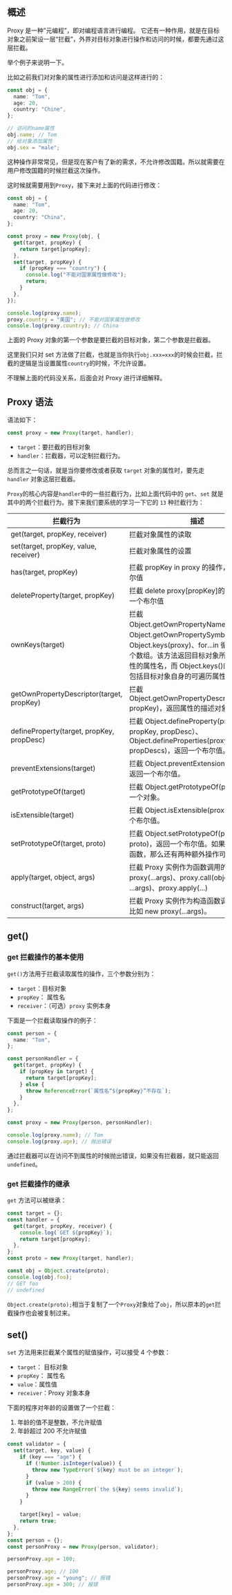 ## 概述

Proxy 是一种”元编程”，即对编程语言进行编程。
它还有一种作用，就是在目标对象之前架设一层“拦截”，外界对目标对象进行操作和访问的时候，都要先通过这层拦截。

举个例子来说明一下。

比如之前我们对对象的属性进行添加和访问是这样进行的：

```ts
const obj = {
  name: "Tom",
  age: 20,
  country: "Chine",
};

// 访问的name属性
obj.name; // Tom
// 给对象添加属性
obj.sex = "male";
```

这种操作非常常见，但是现在客户有了新的需求，不允许修改国籍。所以就需要在用户修改国籍的时候拦截这次操作。

这时候就需要用到`Proxy`，接下来对上面的代码进行修改：

```ts
const obj = {
  name: "Tom",
  age: 20,
  country: "China",
};

const proxy = new Proxy(obj, {
  get(target, propKey) {
    return target[propKey];
  },
  set(target, propKey) {
    if (propKey === "country") {
      console.log("不能对国家属性做修改");
      return;
    }
  },
});

console.log(proxy.name);
proxy.country = "美国"; // 不能对国家属性做修改
console.log(proxy.country); // China
```

上面的 Proxy 对象的第一个参数是要拦截的目标对象，第二个参数是拦截器。

这里我们只对 set 方法做了拦截，也就是当你执行`obj.xxx=xxx`的时候会拦截，拦截的逻辑是当设置属性`country`的时候，不允许设置。

不理解上面的代码没关系，后面会对 Proxy 进行详细解释。

## Proxy 语法

语法如下：

```ts
const proxy = new Proxy(target, handler);
```

- `target`：要拦截的目标对象
- `handler`：拦截器，可以定制拦截行为。

总而言之一句话，就是当你要修改或者获取 `target` 对象的属性时，要先走 `handler` 对象这层拦截器。

`Proxy`的核心内容是`handler`中的一些拦截行为，比如上面代码中的 `get`、`set` 就是其中的两个拦截行为。接下来我们要系统的学习一下它的 `13` 种拦截行为：

| 拦截行为                                  | 描述                                                                                                                                                                                                                               |
| ----------------------------------------- | ---------------------------------------------------------------------------------------------------------------------------------------------------------------------------------------------------------------------------------- |
| get(target, propKey, receiver)            | 拦截对象属性的读取                                                                                                                                                                                                                 |
| set(target, propKey, value, receiver)     | 拦截对象属性的设置                                                                                                                                                                                                                 |
| has(target, propKey)                      | 拦截 propKey in proxy 的操作，返回一个布尔值                                                                                                                                                                                       |
| deleteProperty(target, propKey)           | 拦截 delete proxy[propKey]的操作，返回一个布尔值                                                                                                                                                                                   |
| ownKeys(target)                           | 拦截 Object.getOwnPropertyNames(proxy)、Object.getOwnPropertySymbols(proxy)、Object.keys(proxy)、for...in 循环，返回一个数组。该方法返回目标对象所有自身的属性的属性名，而 Object.keys()的返回结果仅包括目标对象自身的可遍历属性。 |
| getOwnPropertyDescriptor(target, propKey) | 拦截 Object.getOwnPropertyDescriptor(proxy, propKey)，返回属性的描述对象。                                                                                                                                                         |
| defineProperty(target, propKey, propDesc) | 拦截 Object.defineProperty(proxy, propKey, propDesc）、Object.defineProperties(proxy, propDescs)，返回一个布尔值。                                                                                                                 |
| preventExtensions(target)                 | 拦截 Object.preventExtensions(proxy)，返回一个布尔值。                                                                                                                                                                             |
| getPrototypeOf(target)                    | 拦截 Object.getPrototypeOf(proxy)，返回一个对象。                                                                                                                                                                                  |
| isExtensible(target)                      | 拦截 Object.isExtensible(proxy)，返回一个布尔值。                                                                                                                                                                                  |
| setPrototypeOf(target, proto)             | 拦截 Object.setPrototypeOf(proxy, proto)，返回一个布尔值。如果目标对象是函数，那么还有两种额外操作可以拦截。                                                                                                                       |
| apply(target, object, args)               | 拦截 Proxy 实例作为函数调用的操作，比如 proxy(...args)、proxy.call(object, ...args)、proxy.apply(...)                                                                                                                              |
| construct(target, args)                   | 拦截 Proxy 实例作为构造函数调用的操作，比如 new proxy(...args)。                                                                                                                                                                   |

## get()

### get 拦截操作的基本使用

`get()`方法用于拦截读取属性的操作，三个参数分别为：

- `target`：目标对象
- `propKey`： 属性名
- `receiver`：（可选）`proxy` 实例本身

下面是一个拦截读取操作的例子：

```ts
const person = {
  name: "Tom",
};

const personHandler = {
  get(target, propKey) {
    if (propKey in target) {
      return target[propKey];
    } else {
      throw ReferenceError(`属性名“${propKey}”不存在`);
    }
  },
};

const proxy = new Proxy(person, personHandler);

console.log(proxy.name); // Tom
console.log(proxy.age); // 抛出错误
```

通过拦截器可以在访问不到属性的时候抛出错误，如果没有拦截器，就只能返回 `undefined`。

### get 拦截操作的继承

`get` 方法可以被继承：

```ts
const target = {};
const handler = {
  get(target, propKey, receiver) {
    console.log(`GET ${propKey}`);
    return target[propKey];
  },
};
const proto = new Proxy(target, handler);

const obj = Object.create(proto);
console.log(obj.foo);
// GET foo
// undefined
```

`Object.create(proto);`相当于复制了一个`Proxy`对象给了`obj`，所以原本的`get`拦截操作也会被复制过来。

## set()

`set` 方法用来拦截某个属性的赋值操作，可以接受 4 个参数：

- `target`： 目标对象
- `propKey`： 属性名
- `value`：属性值
- `receiver`：Proxy 对象本身

下面的程序对年龄的设置做了一个拦截：

1. 年龄的值不是整数，不允许赋值
2. 年龄超过 200 不允许赋值

```ts
const validator = {
  set(target, key, value) {
    if (key === "age") {
      if (!Number.isInteger(value)) {
        throw new TypeError(`${key} must be an integer`);
      }
      if (value > 200) {
        throw new RangeError(`the ${key} seems invalid`);
      }
    }

    target[key] = value;
    return true;
  },
};
const person = {};
const personProxy = new Proxy(person, validator);

personProxy.age = 100;

personProxy.age; // 100
personProxy.age = "young"; // 报错
personProxy.age = 300; // 报错
```
